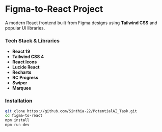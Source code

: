 # Figma-to-React Project

A modern React frontend built from Figma designs using **Tailwind CSS** and popular UI libraries.


### Tech Stack & Libraries
- **React 19**  
- **Tailwind CSS 4**   
- **React Icons**   
- **Lucide React** 
- **Recharts** 
- **RC Progress** 
- **Swiper**  
- **Marquee**

### Installation
```bash
git clone https://github.com/Sinthia-22/PotentialAI_Task.git
cd figma-to-react
npm install
npm run dev
```
